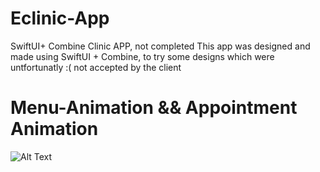 # Eclinic-App
SwiftUI+ Combine Clinic APP, not completed 
This app was designed and made using SwiftUI + Combine, to try some designs
which were untfortunatly :( not accepted by the client
# Menu-Animation && Appointment Animation

![Alt Text](https://media.tenor.com/images/a422067a6bf4a98d4420845d697dcfad/tenor.gif)




